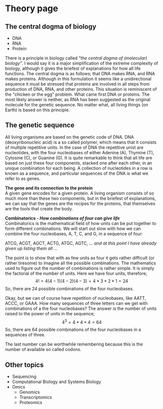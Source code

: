 # Theory page

## The central dogma of biology
* DNA
* RNA
* Protein

There is a principle in biology called *"the central dogma of (molecular) biology"*. I would say it is a major simplification of the extreme complexity of biology, although it gives the briefest of explanations for how all life functions. The central dogma is as follows; that DNA makes RNA, and RNA makes proteins. Although in this formulation it seems like a unidirectional sequence it must be stressed that proteins are involved in all steps from production of DNA, RNA, and other proteins. This situation is reminiscent of the "chicken or the egg" problem. What came first DNA or proteins. The most likely answer is neither, as RNA has been suggested as the original molecule for the genetic sequence. No matter what, all living things (on Earth) is based on this principle.

## The genetic sequence
All living organisms are based on the genetic code of DNA. DNA (deoxyribonucleic acid) is a so called polymer, which means that it consists of multiple repetitive units. In the case of DNA the repetitive unist are nucleotides, with the four nucleobases of either Adenine (A), Thymine (T), Cytosine (C), or Guanine (G). It is quite remarkable to think that all life are based on just these four components, stacked one after each other, in an unique combination for each being. A collection of nucleotides in a row is known as a sequence, and particular sequences of the DNA is what we refer to as genes.


**The gene and its connection to the protein**\
A given gene encodes for a given protein. A living organism consists of so much more than these two components, but in the briefest of explanations, we can say that the genes are the recipes for the proteins, that themselves are the tools that create the body. 


**Combinatorics - *How combinations of four can give life***\
Combinatorics is the mathematical field of how units can be put together to form different combinations. We will start out slow with how we can combine the four nucleobases, A, T, C, and G, in a sequence of four:

ATCG,
ACGT,
AGCT,
ACTG,
ATGC,
AGTC,
*... and at this point I have already given up listing them all ...*

The point is to show that with as few units as four it gets rather difficult (or rather tiresome) to imagine all the possible combinations. The mathematics used to figure out the number of combinations is rather simple. It is simply the factorial of the number of units. Here we have four units, therefore;
$$4! = 4(4-1)(4-2)(4-3)=4*3*2*1=24$$
So, there are 24 possible combinations of the four nucleobases.


Okay, but we can of course have repetition of nucleobases, like AATT, ACCC, or GAAA. How many sequences of three letters can we get with combinations of a the four nucleobases? The answer is the number of units raised to the power of units in the sequence; 
$$4^3=4*4*4=64$$
So, there are 64 possible combinations of the four nucleobases in a sequences of three. 

The last number can be worthwhile remembering because this is the number of available so called codons.


## Other topics
* Sequencing
* Computational Biology and Systems Biology
* Omics
    * Genomics
    * Transcriptomics
    * Proteomics
